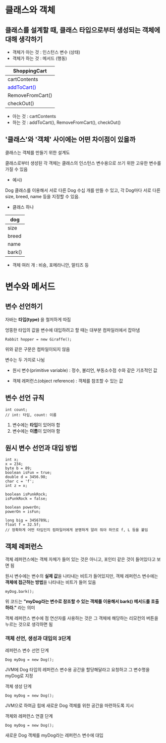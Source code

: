 # 클래스와 객체

## 클래스를 설계할 때, 클래스 타입으로부터 생성되는 객체에 대해 생각하기
- 객체가 아는 것 : 인스턴스 변수 (상태)
- 객체가 하는 것 : 메서드 (행동)

|ShoppingCart|     
|------------|
|cartContents|
|<span style="color:blue">addToCart()</span>|
|RemoveFromCart()|
|checkOut()|

- 아는 것 : cartContents
- 하는 것 : addToCart(), RemoveFromCart(), checkOut()

## '클래스'와 '객체' 사이에는 어떤 차이점이 있을까
클래스는 객체를 만들기 위한 설계도

클래스로부터 생성된 각 객체는 클래스의 인스턴스 변수용으로 쓰기 위한 고유한 변수를 가질 수 있음



- 예시)

Dog 클래스를 이용해서 서로 다른 Dog 수십 개를 만들 수 있고, 각 Dog마다 서로 다른 size, breed, name 등을 지정할 수 있음.


- 클래스 하나

|dog|
|---|
|size|
|breed|
|name|
|bark()|

- 객체 여러 개 : 비숑, 포메라니안, 말티즈 등



# 변수와 메서드

## 변수 선언하기
자바는 **타입(type)** 을 철저하게 따짐


엉뚱한 타입의 값을 변수에 대입하려고 할 때는 대부분 컴파일러에서 잡아냄

    Rabbit hopper = new Giraffe();

위와 같은 구문은 컴파일이되지 않음

변수는 두 가지로 나뉨

- 원시 변수(primitive variable) : 정수, 불리언, 부동소수점 수와 같은 기초적인 값

- 객체 레퍼런스(object reference) : 객체를 참조할 수 있는 값


## 변수 선언 규칙
    int count;
    // int: 타입, count: 이름
1. 변수에는 **타입**이 있어야 합
2. 변수에는 **이름**이 있어야 함


## 원시 변수 선언과 대입 방법
    int x;
    x = 234;
    byte b = 89;
    boolean isFun = true;
    double d = 3456.98;
    char c = 'f';
    int z = x;
    
    boolean isPunkRock;
    isPunkRock = false;

    boolean powerOn;
    powerOn = isFun;

    long big = 3456789L;
    float f = 32.5f;
    // 정확하게 어떤 타입인지 컴파일러에게 분명하게 알려 줘야 하므로 f, L 등을 붙임

## 객체 레퍼런스
객체 레퍼런스에는 객체 자체가 들어 있는 것은 아니고, 포인터 같은 것이 들어있다고 보면 됨

원시 변수에는 변수의 **실제 값**을 나타내는 비트가 들어있지만, 객체 레퍼런스 변수에는 **객체에 접근하는 방법**을 나타내는 비트가 들어 있음

    myDog.bark();

위 코드는 **"myDog라는 변수로 참조할 수 있는 객체를 이용해서 bark() 메서드를 호출하라."** 라는 의미

객체 레퍼런스 변수에 점 연산자를 사용하는 것은 그 객체에 해당하는 리모컨의 버튼을 누르는 것으로 생각하면 됨

### 객체 선언, 생성과 대입의 3단계
레퍼런스 변수 선언 단계

    Dog myDog = new Dog();
   
JVM에 Dog 타입의 레퍼런스 변수용 공간을 할당해달라고 요청하고 그 변수명을 myDog로 지정

객체 생성 단계

    Dog myDog = new Dog();
   
JVM으로 하여금 힙에 새로운 Dog 객체를 위한 공간을 마련하도록 지시

객체와 레퍼런스 연결 단계

    Dog myDog = new Dog();
   
새로운 Dog 객체를 myDog라는 레퍼런스 변수에 대입

